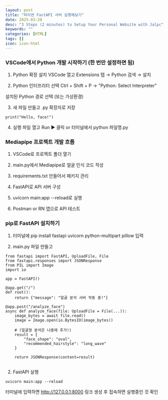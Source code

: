 ```yaml
---
layout: post
title: "파이썬 FastAPI 서버 실행해보기"
date: 2025-03-28
desc: "3 Steps (2 minutes) to Setup Your Personal Website with Jalpc"
keywords: ""
categories: [HTML]
tags: []
icon: icon-html
---
```


### VSCode에서 Python 개발 시작하기 (한 번만 설정하면 됨)

1. Python 확장 설치
   VSCode 열고 Extensions 탭 → Python 검색 → 설치

2. Python 인터프리터 선택
   Ctrl + Shift + P → "Python: Select Interpreter"

설치된 Python 경로 선택 (또는 가상환경)

3. 새 파일 만들고 .py 확장자로 저장

```
print("Hello, face!")
```

4. 실행
   파일 열고 Run ▶️ 클릭 or 터미널에서 python 파일명.py

### Mediapipe 프로젝트 개발 흐름

1. VSCode로 프로젝트 폴더 열기

2. main.py에서 Mediapipe로 얼굴 인식 코드 작성

3. requirements.txt 만들어서 패키지 관리

4. FastAPI로 API 서버 구성

5. uvicorn main:app --reload로 실행

6. Postman or RN 앱으로 API 테스트

### pip로 FastAPI 설치하기

1. 터미널에 pip install fastapi uvicorn python-multipart pillow 입력

2. main.py 파일 만들고

```
from fastapi import FastAPI, UploadFile, File
from fastapi.responses import JSONResponse
from PIL import Image
import io

app = FastAPI()

@app.get("/")
def root():
    return {"message": "얼굴 분석 서버 작동 중!"}

@app.post("/analyze_face")
async def analyze_face(file: UploadFile = File(...)):
    image_bytes = await file.read()
    image = Image.open(io.BytesIO(image_bytes))

    # (얼굴형 분석은 나중에 추가!)
    result = {
        "face_shape": "oval",
        "recommended_hairstyle": "long_wave"
    }

    return JSONResponse(content=result)


```
2. FastAPI 실행
```
uvicorn main:app --reload

```
터미널에 입력하면 http://127.0.0.1:8000 
링크 생성 후 접속하면 실행중인 것 확인
